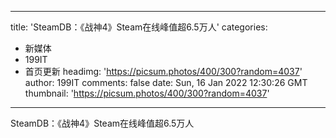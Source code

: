
---
title: 'SteamDB：《战神4》Steam在线峰值超6.5万人'
categories: 
 - 新媒体
 - 199IT
 - 首页更新
headimg: 'https://picsum.photos/400/300?random=4037'
author: 199IT
comments: false
date: Sun, 16 Jan 2022 12:30:26 GMT
thumbnail: 'https://picsum.photos/400/300?random=4037'
---

<div>   
SteamDB：《战神4》Steam在线峰值超6.5万人  
</div>
            